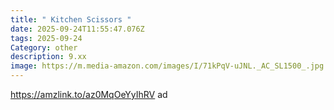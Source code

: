 ```yaml
---
title: " Kitchen Scissors "
date: 2025-09-24T11:55:47.076Z
tags: 2025-09-24
Category: other
description: 9.xx
image: https://m.media-amazon.com/images/I/71kPqV-uJNL._AC_SL1500_.jpg
---
```

https://amzlink.to/az0MqOeYyIhRV  ad